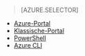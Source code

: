> [AZURE.SELECTOR]
- [Azure-Portal](../articles/virtual-network/virtual-networks-create-vnet-classic-pportal.md)
- [Klassische-Portal](../articles/virtual-network/virtual-networks-create-vnet-classic-portal.md)
- [PowerShell](../articles/virtual-network/virtual-networks-create-vnet-classic-netcfg-ps.md)
- [Azure CLI](../articles/virtual-network/virtual-networks-create-vnet-classic-cli.md)